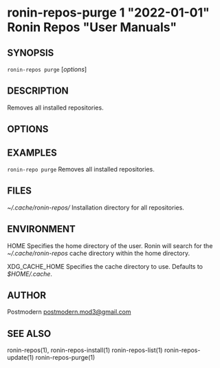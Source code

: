 # ronin-repos-purge 1 "2022-01-01" Ronin Repos "User Manuals"

## SYNOPSIS

`ronin-repos purge` [*options*]

## DESCRIPTION

Removes all installed repositories.

## OPTIONS

## EXAMPLES

`ronin-repo purge`
	Removes all installed repositories.

## FILES

*~/.cache/ronin-repos/*
	Installation directory for all repositories.

## ENVIRONMENT

HOME
	Specifies the home directory of the user. Ronin will search for the
	*~/.cache/ronin-repos* cache directory within the home directory.

XDG_CACHE_HOME
  Specifies the cache directory to use. Defaults to *$HOME/.cache*.

## AUTHOR

Postmodern <postmodern.mod3@gmail.com>

## SEE ALSO

ronin-repos(1), ronin-repos-install(1) ronin-repos-list(1) ronin-repos-update(1) ronin-repos-purge(1)
